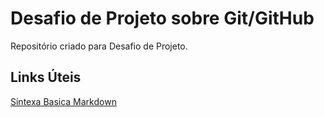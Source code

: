 # Desafio de Projeto sobre Git/GitHub
Repositório criado para Desafio de Projeto.


## Links Úteis
[Sintexa Basica Markdown](https://www.markdownguide.org/basic-syntax/)
